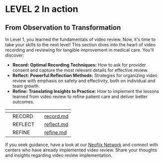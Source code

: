 # LEVEL 2 In action

## **From Observation to Transformation**

In Level 1, you learned the fundamentals of video review. Now, it's time to take your skills to the next level! This section dives into the heart of video recording and reviewing for tangible improvement in medical care. You'll discover:

* **Record: Optimal Recording Techniques:** How to ask for provider consent and capture the most relevant details for effective review.
* **Reflect: Powerful Reflection Methods:** Strategies for organizing video review with emphasis on safety and effectivity, both on individual and team growth.
* **Refine: Translating Insights to Practice:** How to implement the lessons learned from video review to refine patient care and deliver better outcomes.

<table data-view="cards"><thead><tr><th></th><th></th><th></th><th data-hidden data-card-target data-type="content-ref"></th></tr></thead><tbody><tr><td></td><td>RECORD</td><td></td><td><a href="record.md">record.md</a></td></tr><tr><td></td><td>REFLECT</td><td></td><td><a href="reflect.md">reflect.md</a></td></tr><tr><td></td><td>REFINE</td><td></td><td><a href="refine.md">refine.md</a></td></tr></tbody></table>

If you seek guidance, have a look at our [Neoflix Network](../level-3-growth/18.-expanding-your-video-program/18.1-revolutionize-reflection-in-medical-care-join-the-network.md) and connect with centers who have already implemented video review. Share your thoughts and insights regarding video review implementation.&#x20;
